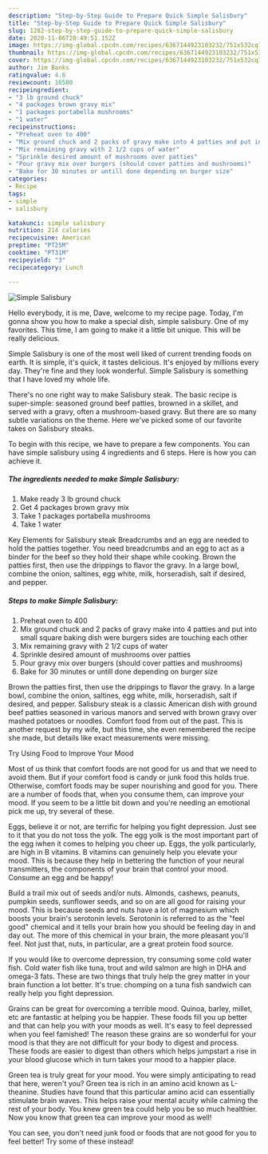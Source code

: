 ```yaml
---
description: "Step-by-Step Guide to Prepare Quick Simple Salisbury"
title: "Step-by-Step Guide to Prepare Quick Simple Salisbury"
slug: 1282-step-by-step-guide-to-prepare-quick-simple-salisbury
date: 2020-11-06T20:49:51.152Z
image: https://img-global.cpcdn.com/recipes/6367144923103232/751x532cq70/simple-salisbury-recipe-main-photo.jpg
thumbnail: https://img-global.cpcdn.com/recipes/6367144923103232/751x532cq70/simple-salisbury-recipe-main-photo.jpg
cover: https://img-global.cpcdn.com/recipes/6367144923103232/751x532cq70/simple-salisbury-recipe-main-photo.jpg
author: Jim Banks
ratingvalue: 4.6
reviewcount: 16580
recipeingredient:
- "3 lb ground chuck"
- "4 packages brown gravy mix"
- "1 packages portabella mushrooms"
- "1 water"
recipeinstructions:
- "Preheat oven to 400"
- "Mix ground chuck and 2 packs of gravy make into 4 patties and put into small square baking dish were burgers sides are touching each other"
- "Mix remaining gravy with 2 1/2 cups of water"
- "Sprinkle desired amount of mushrooms over patties"
- "Pour gravy mix over burgers (should cover patties and mushrooms)"
- "Bake for 30 minutes or untill done depending on burger size"
categories:
- Recipe
tags:
- simple
- salisbury

katakunci: simple salisbury 
nutrition: 214 calories
recipecuisine: American
preptime: "PT25M"
cooktime: "PT31M"
recipeyield: "3"
recipecategory: Lunch

---
```



![Simple Salisbury](https://img-global.cpcdn.com/recipes/6367144923103232/751x532cq70/simple-salisbury-recipe-main-photo.jpg)

Hello everybody, it is me, Dave, welcome to my recipe page. Today, I'm gonna show you how to make a special dish, simple salisbury. One of my favorites. This time, I am going to make it a little bit unique. This will be really delicious.

Simple Salisbury is one of the most well liked of current trending foods on earth. It is simple, it's quick, it tastes delicious. It's enjoyed by millions every day. They're fine and they look wonderful. Simple Salisbury is something that I have loved my whole life.

There&#39;s no one right way to make Salisbury steak. The basic recipe is super-simple: seasoned ground beef patties, browned in a skillet, and served with a gravy, often a mushroom-based gravy. But there are so many subtle variations on the theme. Here we&#39;ve picked some of our favorite takes on Salisbury steaks.


To begin with this recipe, we have to prepare a few components. You can have simple salisbury using 4 ingredients and 6 steps. Here is how you can achieve it.

<!--inarticleads1-->

##### The ingredients needed to make Simple Salisbury:

1. Make ready 3 lb ground chuck
1. Get 4 packages brown gravy mix
1. Take 1 packages portabella mushrooms
1. Take 1 water


Key Elements for Salisbury steak Breadcrumbs and an egg are needed to hold the patties together. You need breadcrumbs and an egg to act as a binder for the beef so they hold their shape while cooking. Brown the patties first, then use the drippings to flavor the gravy. In a large bowl, combine the onion, saltines, egg white, milk, horseradish, salt if desired, and pepper. 

<!--inarticleads2-->

##### Steps to make Simple Salisbury:

1. Preheat oven to 400
1. Mix ground chuck and 2 packs of gravy make into 4 patties and put into small square baking dish were burgers sides are touching each other
1. Mix remaining gravy with 2 1/2 cups of water
1. Sprinkle desired amount of mushrooms over patties
1. Pour gravy mix over burgers (should cover patties and mushrooms)
1. Bake for 30 minutes or untill done depending on burger size


Brown the patties first, then use the drippings to flavor the gravy. In a large bowl, combine the onion, saltines, egg white, milk, horseradish, salt if desired, and pepper. Salisbury steak is a classic American dish with ground beef patties seasoned in various manors and served with brown gravy over mashed potatoes or noodles. Comfort food from out of the past. This is another request by my wife, but this time, she even remembered the recipe she made, but details like exact measurements were missing. 

Try Using Food to Improve Your Mood


Most of us think that comfort foods are not good for us and that we need to avoid them. But if your comfort food is candy or junk food this holds true. Otherwise, comfort foods may be super nourishing and good for you. There are a number of foods that, when you consume them, can improve your mood. If you seem to be a little bit down and you're needing an emotional pick me up, try several of these.

Eggs, believe it or not, are terrific for helping you fight depression. Just see to it that you do not toss the yolk. The egg yolk is the most important part of the egg iwhen it comes to helping you cheer up. Eggs, the yolk particularly, are high in B vitamins. B vitamins can genuinely help you elevate your mood. This is because they help in bettering the function of your neural transmitters, the components of your brain that control your mood. Consume an egg and be happy!

Build a trail mix out of seeds and/or nuts. Almonds, cashews, peanuts, pumpkin seeds, sunflower seeds, and so on are all good for raising your mood. This is because seeds and nuts have a lot of magnesium which boosts your brain's serotonin levels. Serotonin is referred to as the "feel good" chemical and it tells your brain how you should be feeling day in and day out. The more of this chemical in your brain, the more pleasant you'll feel. Not just that, nuts, in particular, are a great protein food source.

If you would like to overcome depression, try consuming some cold water fish. Cold water fish like tuna, trout and wild salmon are high in DHA and omega-3 fats. These are two things that truly help the grey matter in your brain function a lot better. It's true: chomping on a tuna fish sandwich can really help you fight depression. 

Grains can be great for overcoming a terrible mood. Quinoa, barley, millet, etc are fantastic at helping you be happier. These foods fill you up better and that can help you with your moods as well. It's easy to feel depressed when you feel famished! The reason these grains are so wonderful for your mood is that they are not difficult for your body to digest and process. These foods are easier to digest than others which helps jumpstart a rise in your blood glucose which in turn takes your mood to a happier place.

Green tea is truly great for your mood. You were simply anticipating to read that here, weren't you? Green tea is rich in an amino acid known as L-theanine. Studies have found that this particular amino acid can essentially stimulate brain waves. This helps raise your mental acuity while calming the rest of your body. You knew green tea could help you be so much healthier. Now you know that green tea can improve your mood as well!

You can see, you don't need junk food or foods that are not good for you to feel better! Try some of these instead!

